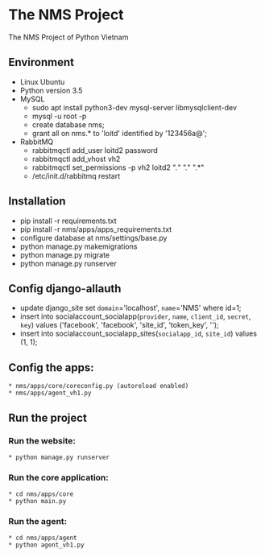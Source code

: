 # The NMS Project
The NMS Project of Python Vietnam

## Environment
* Linux Ubuntu 
* Python version 3.5
* MySQL
	* sudo apt install python3-dev mysql-server libmysqlclient-dev
	* mysql -u root -p
	* create database nms;
	* grant all on nms.* to 'loitd' identified by '123456a@';
* RabbitMQ
    * rabbitmqctl add_user loitd2 password
    * rabbitmqctl add_vhost vh2
    * rabbitmqctl set_permissions -p vh2 loitd2 ".*" ".*" ".*"
    * /etc/init.d/rabbitmq restart

## Installation
* pip install -r requirements.txt
* pip install -r nms/apps/apps_requirements.txt
* configure database at nms/settings/base.py
* python manage.py makemigrations
* python manage.py migrate
* python manage.py runserver 

## Config django-allauth
* update django_site set `domain`='localhost', `name`='NMS' where id=1;
* insert into socialaccount_socialapp(`provider`, `name`, `client_id`, `secret`, `key`) values ('facebook', 'facebook', 'site_id', 'token_key', '');
* insert into socialaccount_socialapp_sites(`socialapp_id`, `site_id`) values (1, 1);

## Config the apps:
	* nms/apps/core/coreconfig.py (autoreload enabled)
	* nms/apps/agent_vh1.py

## Run the project

### Run the website:
	* python manage.py runserver

### Run the core application:
	* cd nms/apps/core
	* python main.py

### Run the agent:
	* cd nms/apps/agent
	* python agent_vh1.py
